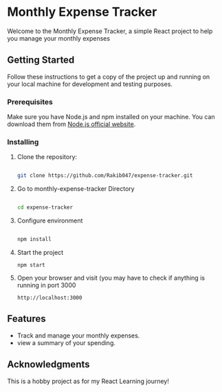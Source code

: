 # Monthly Expense Tracker 

Welcome to the Monthly Expense Tracker, a simple React project to help you manage your monthly expenses

## Getting Started

Follow these instructions to get a copy of the project up and running on your local machine for development and testing purposes.

### Prerequisites

Make sure you have Node.js and npm installed on your machine. You can download them from [Node.js official website](https://nodejs.org/).

### Installing

1. Clone the repository:
   ```bash
   
   git clone https://github.com/Rakib047/expense-tracker.git
2. Go to monthly-expense-tracker Directory
      ```bash
      
      cd expense-tracker
3. Configure environment
      ```bash
      
      npm install
4. Start the project
       
   
       npm start
5. Open your browser and visit (you may have to check if anything is running in port 3000
       
      
       http://localhost:3000

## Features
- Track and manage your monthly expenses.
- view a summary of your spending.


## Acknowledgments
This is a hobby project as for my React Learning journey!

